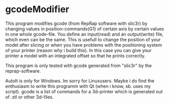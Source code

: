 # gcodeModifier
This program modifies gcode (from RepRap software with slic3r) by changing values in position-commands(G1) of certain axis by certain values in one whole gcode-file.
You define an input(read) and an output(write) file, which even can be the same.
This is usefull to change the position of your model after slicing or when you have problems with the positioning system of your printer (reason why i build this).
In this case you can give your printer a model with an integrated offset so that he prints correctly.

This program is only tested with gcode generated from "slic3r" by the reprap-software.

AutoIt is only for Windows. Im sorry for Linuxusers. Maybe i do find the enthusiasm to write this programm with Qt (when i know, sb. uses my script).
gcode is a list of commands for a 3d-printer which is generated out of .stl or other 3d-files.
